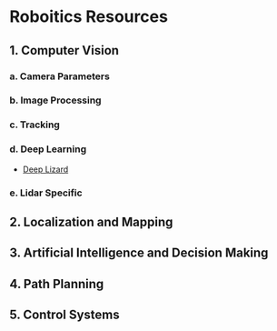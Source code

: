 # Roboitics Resources

## 1. Computer Vision

### a. Camera Parameters

### b. Image Processing

### c. Tracking

### d. Deep Learning
* [Deep Lizard](deeplizard.com)

### e. Lidar Specific


## 2. Localization and Mapping


## 3. Artificial Intelligence and Decision Making


## 4. Path Planning


## 5. Control Systems


